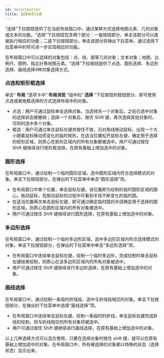 ```yaml
---
id: Selectbutton
title: 选择布局元素
---
```

“选择”下拉按钮提供了在当前布局窗口中，通过某种方式选择地图元素、几何对象或文本的功能。“选择”下拉按钮包含两个部分：一是按钮部分，单击该部分可以直接执行相应的功能；二是下拉按钮部分，单击该部分将弹出下拉菜单，通过选择下拉菜单中的项可进一步实现相应的功能。

在布局窗口中可以选择的对象包括：点、线、面等几何对象；文本对象；地图、比例尺、图例、指北针等地图元素。“选择”下拉按钮提供了点选、圆形选择、多边形选择、画线选择4种对象选择方式。

### 点选和矩形框选择

单击“ **布局** ”选项卡中“ **布局浏览** ”组中的“ **选择** ”下拉按钮的按钮部分，即可使用点选或者拖框选择的方式选择布局中的对象。

  * 点选：用户可通过鼠标单击选择对象。当选择另一个对象后，之前已选中对象的选择状态被撤销；选择一个对象后，按住 Shift 键，再次选择其他对象时，可同时选中多个对象。
  * 框选：用户可通过单击鼠标左键并按住不放，沿对角线拖动鼠标，出现一个大小随着鼠标移动而变化的临时矩形。在适当位置松开鼠标左键，确定用于选择的矩形区域，则质心在矩形区域内的所有对象都被选中。用户可通过按住 Shift 键继续进行矩形框选择，在原有基础上增加选中的对象。

### 圆形选择

在布局窗口中，通过绘制一个临时圆形区域，选中圆形区域内符合选择模式的对象。单击下拉按钮部分，在弹出的下拉菜单中单击“圆形选择”项。

  * 在布局窗口中某个位置，单击鼠标左键，该位置即为绘制的临时圆形区域的圆心。拖动鼠标，在拖动鼠标的过程中可看到半径不断变化的临时圆。
  * 在适当位置再次单击鼠标左键，即可通过确定临时圆的半径确定用于选择的圆形区域，则质心在圆形区域内的所有对象被选中。
  * 用户可通过按住 Shift 键继续进行圆形选择，在原有基础上增加选中的对象。

### 多边形选择

在布局窗口中，通过绘制一个临时多边形区域，选中多边形区域内符合选择模式的对象。单击下拉按钮部分，在弹出的下拉菜单中单击“多边形选择”项。

  * 在布局窗口中连续单击鼠标左键，绘制一个临时多边形，完成绘制时单击鼠标右键结束绘制，则质心在该多边形区域内的所有对象被选中。
  * 用户可通过按住 Shift 键继续进行多边形选择，在原有基础上增加选中的对象。

### 画线选择

在布局窗口中，通过绘制一条临时折线段，选中与折线段相交的对象。单击下拉按钮部分，在弹出的下拉菜单中选择“画线选择”项。

  * 在布局窗口中连续单击鼠标左键，绘制一条临时的折线，单击鼠标右键完成折线的绘制，则与折线相交的所有对象将被选中。
  * 用户可通过按住 Shift 键继续进行画线选择，在原有基础上增加选中的对象。

以上几种选择方式可以混合使用，只要在选择对象时按住 shift
键，就可以在原有基础上增加选中的对象。在布局窗口中，所有被选择的对象都以特殊的状态（选择状态）显示出来。

